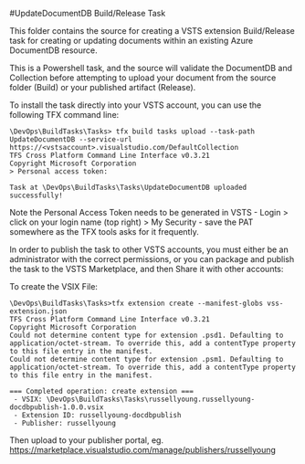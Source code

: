 #UpdateDocumentDB Build/Release Task

This folder contains the source for creating a VSTS extension Build/Release task for creating or updating documents within an existing Azure DocumentDB resource.

This is a Powershell task, and the source will validate the DocumentDB and Collection before attempting to upload your document from the source folder (Build) or your published artifact (Release).

To install the task directly into your VSTS account, you can use the following TFX command line:

```
\DevOps\BuildTasks\Tasks> tfx build tasks upload --task-path UpdateDocumentDB --service-url https://<vstsaccount>.visualstudio.com/DefaultCollection
TFS Cross Platform Command Line Interface v0.3.21
Copyright Microsoft Corporation
> Personal access token:

Task at \DevOps\BuildTasks\Tasks\UpdateDocumentDB uploaded successfully!
```
Note the Personal Access Token needs to be generated in VSTS - Login > click on your login name (top right) > My Security - save the PAT somewhere as the TFX tools asks for it frequently.

In order to publish the task to other VSTS accounts, you must either be an administrator with the correct permissions, or you can package and publish the task to the VSTS Marketplace, and then Share it with other accounts:

To create the VSIX File:
```
\DevOps\BuildTasks\Tasks>tfx extension create --manifest-globs vss-extension.json
TFS Cross Platform Command Line Interface v0.3.21
Copyright Microsoft Corporation
Could not determine content type for extension .psd1. Defaulting to application/octet-stream. To override this, add a contentType property to this file entry in the manifest.
Could not determine content type for extension .psm1. Defaulting to application/octet-stream. To override this, add a contentType property to this file entry in the manifest.

=== Completed operation: create extension ===
 - VSIX: \DevOps\BuildTasks\Tasks\russellyoung.russellyoung-docdbpublish-1.0.0.vsix
 - Extension ID: russellyoung-docdbpublish
 - Publisher: russellyoung
```
Then upload to your publisher portal, eg.  https://marketplace.visualstudio.com/manage/publishers/russellyoung

